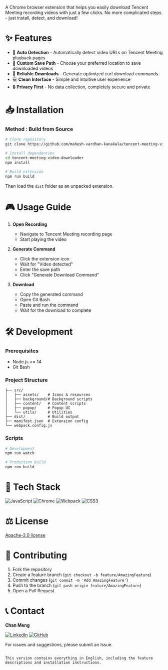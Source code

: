 A Chrome browser extension that helps you easily download Tencent Meeting recording videos with just a few clicks. No more complicated steps - just install, detect, and download!

# ✨ Features

- 🎯 **Auto Detection** - Automatically detect video URLs on Tencent Meeting playback pages
- 📂 **Custom Save Path** - Choose your preferred location to save downloaded videos
- 🚀 **Reliable Downloads** - Generate optimized curl download commands
- 💻 **Clean Interface** - Simple and intuitive user experience
- 🔒 **Privacy First** - No data collection, completely secure and private

# 📥 Installation
### Method : Build from Source

```bash
# Clone repository 
git clone https://github.com/mahesh-vardhan-kanakala/tencent-meeting-video-downloader.git

# Install dependencies
cd tencent-meeting-video-downloader
npm install

# Build extension
npm run build
```

Then load the `dist` folder as an unpacked extension.

# 🎮 Usage Guide

1. **Open Recording** 
   - Navigate to Tencent Meeting recording page
   - Start playing the video

2. **Generate Command**
   - Click the extension icon
   - Wait for "Video detected"
   - Enter the save path
   - Click "Generate Download Command"

3. **Download**
   - Copy the generated command
   - Open Git Bash
   - Paste and run the command
   - Wait for the download to complete

# 🛠️ Development

### Prerequisites
- Node.js >= 14
- Git Bash

### Project Structure
```
├── src/
│   ├── assets/    # Icons & resources
│   ├── background/# Background scripts
│   ├── content/   # Content scripts
│   ├── popup/     # Popup UI
│   └── utils/     # Utilities
├── dist/          # Build output
├── manifest.json  # Extension config
└── webpack.config.js
```

### Scripts
```bash
# Development
npm run watch

# Production build
npm run build
```

# 🚀 Tech Stack

![JavaScript](https://img.shields.io/badge/javascript-%23323330.svg?style=for-the-badge&logo=javascript&logoColor=%23F7DF1E)
![Chrome](https://img.shields.io/badge/chrome-%234285F4.svg?style=for-the-badge&logo=google-chrome&logoColor=white)
![Webpack](https://img.shields.io/badge/webpack-%238DD6F9.svg?style=for-the-badge&logo=webpack&logoColor=black)
![CSS3](https://img.shields.io/badge/css3-%231572B6.svg?style=for-the-badge&logo=css3&logoColor=white)

# ⚖️ License

[Apache-2.0 license](LICENSE)

# 🤝 Contributing

1. Fork the repository
2. Create a feature branch (`git checkout -b feature/AmazingFeature`)
3. Commit changes (`git commit -m 'Add AmazingFeature'`)
4. Push to the branch (`git push origin feature/AmazingFeature`)
5. Open a Pull Request

# 📞 Contact

**Chan Meng**

[![LinkedIn](https://img.shields.io/badge/linkedin-%230077B5.svg?style=normal&logo=linkedin&logoColor=white)](https://www.linkedin.com/in/mahesh-vardhan-kanakala/)
[![GitHub](https://img.shields.io/badge/github-%23121011.svg?style=normal&logo=github&logoColor=white)](https://github.com/mahesh-vardhan-kanakala)

For issues and suggestions, please submit an Issue.
```

This version contains everything in English, including the feature descriptions and installation instructions.
